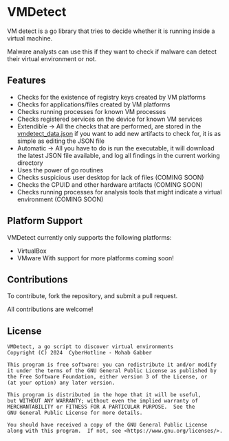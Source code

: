 # VMDetect
VM detect is a go library that tries to decide whether it is running inside a virtual machine.

Malware analysts can use this if they want to check if malware can detect their virtual environment or not.

## Features
- Checks for the existence of registry keys created by VM platforms
- Checks for applications/files created by VM platforms
- Checks running processes for known VM processes
- Checks registered services on the device for known VM services
- Extendible -> All the checks that are performed, are stored in the [vmdetect_data.json](https://github.com/CyberHotline/vmdetect/blob/main/vmdetect_data.json) if you want to add new artifacts to check for, it is as simple as editing the JSON file
- Automatic -> All you have to do is run the executable, it will download the latest JSON file available, and log all findings in the current working directory
- Uses the power of go routines
- Checks suspicious user desktop for lack of files (COMING SOON)
- Checks the CPUID and other hardware artifacts (COMING SOON)
- Checks running processes for analysis tools that might indicate a virtual environment (COMING SOON)

## Platform Support
VMDetect currently only supports the following platforms:
  - VirtualBox
  - VMware
With support for more platforms coming soon!

## Contributions
To contribute, fork the repository, and submit a pull request.

All contributions are welcome!

## License
```
VMDetect, a go script to discover virtual environments
Copyright (C) 2024  CyberHotline - Mohab Gabber

This program is free software: you can redistribute it and/or modify
it under the terms of the GNU General Public License as published by
the Free Software Foundation, either version 3 of the License, or
(at your option) any later version.

This program is distributed in the hope that it will be useful,
but WITHOUT ANY WARRANTY; without even the implied warranty of
MERCHANTABILITY or FITNESS FOR A PARTICULAR PURPOSE.  See the
GNU General Public License for more details.

You should have received a copy of the GNU General Public License
along with this program.  If not, see <https://www.gnu.org/licenses/>.
```
